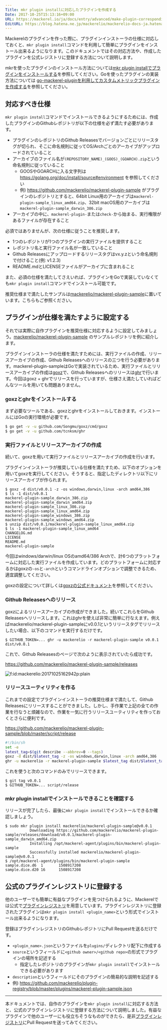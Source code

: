 ```yaml
---
Title: mkr plugin installに対応したプラグインを作成する
Date: 2017-10-25T15:13:16+09:00
URL: https://mackerel.io/ja/docs/entry/advanced/make-plugin-corresponding-to-installer
EditURL: https://blog.hatena.ne.jp/mackerelio/mackerelio-docs-ja.hatenablog.mackerel.io/atom/entry/8599973812311199209
---
```


Mackerelのプラグインを作った際に、プラグインインストーラの仕様に対応しておくと、`mkr plugin install`コマンドを利用して簡単にプラグインをインストール出来るようになります。このドキュメントではその対応方法や、作成したプラグインを公式レジストリに登録する方法について説明します。

mkrを使ったプラグインのインストール方法については[mkr plugin installでプラグインをインストールする](https://mackerel.io/ja/docs/entry/advanced/install-plugin-by-mkr)を参照してください。Goを使ったプラグインの実装方法については [go-mackerel-pluginを利用してカスタムメトリックプラグインを作成する](https://mackerel.io/ja/docs/entry/advanced/go-mackerel-plugin)を参照してください。

## 対応すべき仕様
`mkr plugin install`コマンドでインストールできるようにするためには、作成したプラグインのGithubレポジトリが以下の仕様を必ず満たす必要があります。

- プラグインのレポジトリのGithub Releasesでバージョンごとにリリースタグが切られ、そこに命名規則に従ってOS/Archごとのアーカイブがアップロードされていること
- アーカイブのファイル名が`(REPOSITORY_NAME)_(GOOS)_(GOARCH).zip`という命名規則に従っていること
    - GOOSやGOARCHに入る文字列は https://golang.org/doc/install/source#environment を参照してください
    - 例) https://github.com/mackerelio/mackerel-plugin-sample がプラグインのレポジトリとすると、64bit Linux用のアーカイブは`mackerel-plugin-sample_linux_amd64.zip`、32bit macOS用のアーカイブは `mackerel-plugin-sample_darwin_386.zip`
- アーカイブの中に、`mackerel-plugin-`または`check-`から始まる、実行権限があるファイルが存在すること

必須ではありませんが、次の仕様に従うことを推奨します。

- 1つのレポジトリが1つのプラグインの実行ファイルを提供すること
- レポジトリ名と実行ファイル名が一致していること
- Github Releasesにアップロードするリリースタグはvx.y.zという命名規則で付けること(例: v1.2.3)
- README.mdとLICENSEファイルがアーカイブに含まれること

また、必須の仕様を満たしてさえいれば、プラグインをGoで実装していなくても`mkr plugin install`コマンドでインストール可能です。

推奨仕様まで満たしたサンプルは[mackerelio/mackerel-plugin-sample](https://github.com/mackerelio/mackerel-plugin-sample)に置いています。こちらもご参照ください。

## プラグインが仕様を満たすように設定する
それでは実際に自作プラグインを推奨仕様に対応するように設定してみましょう。[mackerelio/mackerel-plugin-sample](https://github.com/mackerelio/mackerel-plugin-sample) のサンプルレポジトリを例に紹介します。

プラグインインストーラの仕様を満たすためには、実行ファイルの作成、リリースアーカイブの作成、Github Releasesへのリリースの三つを行う必要があります。mackerel-plugin-sampleはGoで実装されているため、実行ファイルとリリースアーカイブの作成は[goxz](https://github.com/Songmu/goxz)で、Github Releasesへのリリースは[ghr](https://github.com/tcnksm/ghr)で行います。今回はgoxz + ghrでリリースを行っていますが、仕様さえ満たしていればどんなツールを用いても問題ありません。

### goxzとghrをインストールする
まず必要なツールである、goxzとghrをインストールしておきます。インストールにはGoの実行環境が必要です。

```sh
$ go get -v -u github.com/Songmu/goxz/cmd/goxz
$ go get -v -u github.com/tcnksm/ghr
```

### 実行ファイルとリリースアーカイブの作成
続いて、goxzを用いて実行ファイルとリリースアーカイブの作成を行います。

プラグインインストーラが推奨している仕様を満たすため、以下のオプションを用いてgoxzを実行してください。そうすると、指定したディレクトリ以下にリリースアーカイブが作られます。

```console
$ goxz -d dist/v0.0.1 -z -os windows,darwin,linux -arch amd64,386
$ ls -1 dist/v0.0.1
mackerel-plugin-sample_darwin_386.zip
mackerel-plugin-sample_darwin_amd64.zip
mackerel-plugin-sample_linux_386.zip
mackerel-plugin-sample_linux_amd64.zip
mackerel-plugin-sample_windows_386.zip
mackerel-plugin-sample_windows_amd64.zip
$ unzip dist/v0.0.1/mackerel-plugin-sample_linux_amd64.zip
$ ls -1 mackerel-plugin-sample_linux_amd64
CHANGELOG.md
LICENSE
README.md
mackerel-plugin-sample
```

今回はwindows/darwin/linux OSのamd64/386 Archで、計6つのプラットフォームに対応した実行ファイルを作成しています。どのプラットフォームに対応するかはgoxzの`-os`と`-arch`というコマンドラインオプションで調整できるため、適宜調整してください。

goxzの設定について詳しくは[goxzの公式ドキュメント](https://github.com/Songmu/goxz)を参照してください。

### Github Releasesへのリリース
goxzによるリリースアーカイブの作成ができました。続いてこれらをGithub Releasesへリリースします。これはghrを使えば非常に簡単に行なえます。例えばmackerelio/mackerel-plugin-sampleにv0.0.1というリリースタグでリリースしたい場合、以下のコマンドを実行するだけです。

```console
$ GITHUB_TOKEN=... ghr -u mackerelio -r mackerel-plugin-sample v0.0.1 dist/v0.0.1
```

これで、Github Releasesのページで次のように表示されていたら成功です。

https://github.com/mackerelio/mackerel-plugin-sample/releases
<p><span itemscope="" itemtype="http://schema.org/Photograph"><img src="https://cdn-ak.f.st-hatena.com/images/fotolife/m/mackerelio/20171025/20171025162942.png" alt="f:id:mackerelio:20171025162942p:plain" title="f:id:mackerelio:20171025162942p:plain" class="hatena-fotolife" itemprop="image"></span></p>

### リリースユーティリティを作る
これまでの設定でプラグインインストーラの推奨仕様まで満たして、Github Releasesにリリースすることができました。しかし、手作業で上記の全ての作業を行なうと煩雑なので、作業を一気に行うリリースユーティリティを作っておくとさらに便利です。

https://github.com/mackerelio/mackerel-plugin-sample/blob/master/script/release
```sh
#!/bin/sh
set -e
latest_tag=$(git describe --abbrev=0 --tags)
goxz -d dist/$latest_tag -z -os windows,darwin,linux -arch amd64,386
ghr -u mackerelio -r mackerel-plugin-sample $latest_tag dist/$latest_tag
```

これを使うと次のコマンドのみでリリースできます。

```console
$ git tag v0.0.1
$ GITHUB_TOKEN=... script/release
```

### mkr plugin installでインストールできることを確認する
リリースが完了したら、最後に`mkr plugin install`でインストールできるか確認しましょう。

```console
$ sudo mkr plugin install mackerelio/mackerel-plugin-sample@v0.0.1
           Downloading https://github.com/mackerelio/mackerel-plugin-sample/releases/download/v0.0.1/mackerel-plugin-sample_darwin_amd64.zip
           Installing /opt/mackerel-agent/plugins/bin/mackerel-plugin-sample
           Successfully installed mackerelio/mackerel-plugin-sample@v0.0.1
$ /opt/mackerel-agent/plugins/bin/mackerel-plugin-sample
sample.dice.d6  1       1508917208
sample.dice.d20 16      1508917208
```

## 公式のプラグインレジストリに登録する
他のユーザーでも簡単に有益なプラグインを見つけられるように、Mackerelでは公式で[プラグインレジストリ](https://github.com/mackerelio/plugin-registry)を用意しています。プラグインレジストリに登録されたプラグインは`mkr plugin install <plugin_name>`という形式でインストール出来るようになります。

登録はプラグインレジストリのGithubレポジトリにPull Requestを送るだけです。

- `<plugin_name>.json`というファイルを`plugins/`ディレクトリ配下に作成する
- `source`というフィールドに`<github owner>/<github repo>`の形式でプラグインの場所を記述する
    - 指定したレポジトリのプラグインが`mkr plugin install`でインストールできる必要があります
- `description`というフィールドにそのプラグインの簡易的な説明を記述する
- 例) https://github.com/mackerelio/plugin-registry/blob/master/plugins/mackerel-plugin-sample.json

---

本ドキュメントでは、自作のプラグインを`mkr plugin install`に対応する方法と、公式のプラグインレジストリに登録する方法について説明しました。有益なプラグインで他のユーザーにも役立ちそうなものができたら、是非[プラグインレジストリ](https://github.com/mackerelio/plugin-registry)にPull Requestを送ってみてください。
